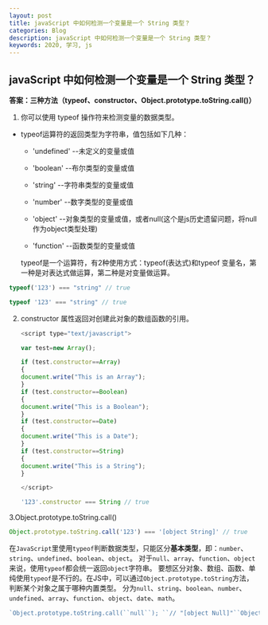```yaml
---
layout: post
title: javaScript 中如何检测一个变量是一个 String 类型？
categories: Blog
description: javaScript 中如何检测一个变量是一个 String 类型？
keywords: 2020, 学习, js
---
```

## **javaScript 中如何检测一个变量是一个 String 类型？** 

 **答案：三种方法（typeof、constructor、Object.prototype.toString.call()）** 

1. 你可以使用 typeof 操作符来检测变量的数据类型。 

+ typeof运算符的返回类型为字符串，值包括如下几种：
  +  'undefined'       --未定义的变量或值
  + 'boolean'         --布尔类型的变量或值

  + 'string'           --字符串类型的变量或值
  + 'number'         --数字类型的变量或值
  + 'object'          --对象类型的变量或值，或者null(这个是js历史遗留问题，将null作为object类型处理)
  + 'function'         --函数类型的变量或值

  typeof是一个运算符，有2种使用方式：typeof(表达式)和typeof 变量名，第一种是对表达式做运算，第二种是对变量做运算。 

```javascript
typeof('123') === "string" // true

typeof '123' === "string" // true
```

2. constructor 属性返回对创建此对象的数组函数的引用。 

   ```javascript
   <script type="text/javascript">
   
   var test=new Array();
   
   if (test.constructor==Array)
   {
   document.write("This is an Array");
   }
   if (test.constructor==Boolean)
   {
   document.write("This is a Boolean");
   }
   if (test.constructor==Date)
   {
   document.write("This is a Date");
   }
   if (test.constructor==String)
   {
   document.write("This is a String");
   }
   
   </script>
   ```

   ```javascript
   '123'.constructor === String // true
   ```

3.Object.prototype.toString.call()

```javascript
Object.prototype.toString.call('123') === '[object String]' // true
```

 在`JavaScript`里使用`typeof`判断数据类型，只能区分**基本类型**，即：`number`、`string`、`undefined`、`boolean`、`object`。
对于`null`、`array`、`function`、`object`来说，使用`typeof`都会统一返回`object`字符串。
要想区分对象、数组、函数、单纯使用`typeof`是不行的。在JS中，可以通过`Object.prototype.toString`方法，判断某个对象之属于哪种内置类型。
分为`null`、`string`、`boolean`、`number`、`undefined`、`array`、`function`、`object`、`date`、`math`。

```javascript
`Object.prototype.toString.call(``null``); ``// "[object Null]"``Object.prototype.toString.call(undefined); ``// "[object Undefined]"``Object.prototype.toString.call(“abc”);``// "[object String]"``Object.prototype.toString.call(123);``// "[object Number]"``Object.prototype.toString.call(``true``);``// "[object Boolean]"`
```